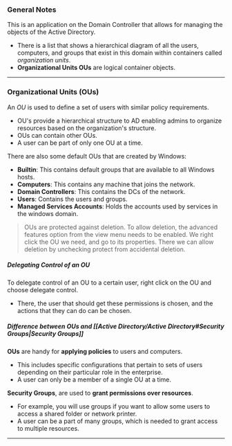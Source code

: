 ### General Notes

This is an application on the Domain Controller that allows for managing the objects of the Active Directory.
- There is a list that shows a hierarchical diagram of all the users, computers, and groups that exist in this domain within containers called _organization units_.
- **Organizational Units OUs** are logical container objects.

---
### Organizational Units (OUs)

An _OU_ is used to define a set of users with similar policy requirements.
- OU's provide a hierarchical structure to AD enabling admins to organize resources based on the organization's structure.
- OUs can contain other OUs.
- A user can be part of only one OU at a time.

There are also some default OUs that are created by Windows:
- **Builtin**: This contains default groups that are available to all Windows hosts.
- **Computers**: This contains any machine that joins the network.
- **Domain Controllers**: This contains the DCs of the network.
- **Users**: Contains the users and groups.
- **Managed Services Accounts**: Holds the accounts used by services in the windows domain.

> OUs are protected against deletion. To allow deletion, the advanced features option from the view menu needs to be enabled. We right click the OU we need, and go to its properties. There we can allow deletion by unchecking protect from accidental deletion.

##### Delegating Control of an OU

To delegate control of an OU to a certain user, right click on the OU and choose delegate control.
- There, the user that should get these permissions is chosen, and the actions that they can do can be chosen.

##### Difference between OUs and [[Active Directory/Active Directory#Security Groups|Security Groups]]

**OUs** are handy for **applying policies** to users and computers.
- This includes specific configurations that pertain to sets of users depending on their particular role in the enterprise.
- A user can only be a member of a single OU at a time.

**Security Groups**, are used to **grant permissions over resources**.
- For example, you will use groups if you want to allow some users to access a shared folder or network printer.
- A user can be a part of many groups, which is needed to grant access to multiple resources.

---

